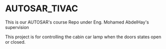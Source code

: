 # AUTOSAR_TIVAC
This is our AUTOSAR's course Repo under Eng. Mohamed AbdelHay's supervision

This project is for controlling the cabin car lamp when the doors states open or closed.
